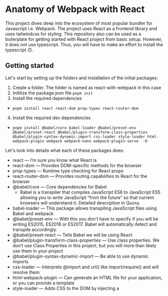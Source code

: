 # Anatomy of Webpack with React
This project dives deep into the ecosystem of most popular bundler for Javascript i.e. Webpack. The project uses React as a frontend library and uses tailwindcss for styling. 
This repository also can be used as a boilerplate for getting started with React project from basic setup. However, it does not use typescript. Thus, you will have to make an effort
to install the typescript 🙃.

## Getting started
Let's start by setting up the folders and installation of the initial packages:

1. Create a folder. The folder is named as react-with-webpack in this case
2. Initilize the package.json file  `pnpm init`
3. Install the required dependencies 
  - `pnpm install react react-dom prop-types react-router-dom`
4. Install the required dev dependencies
  - `pnpm install @babel/core babel-loader @babel/preset-env @babel/preset-react @babel/plugin-transform-class-properties @babel/plugin-syntax-dynamic-import css-loader style-loader html-webpack-plugin webpack webpack-nano webpack-plugin-serve  -D`

  Let's look into details what each of these packages does:
  * react — I’m sure you know what React is
  * react-dom — Provides DOM-specific methods for the browser
  * prop-types — Runtime type checking for React props
  * react-router-dom — Provides routing capabilities to React for the browser
  * @babel/core — Core dependencies for Babel
    - Babel is a transpiler that compiles JavaScript ES6 to JavaScript ES5 allowing you to write JavaScript “from the future” so that current browsers will understand it. Detailed description in Quora.
  * babel-loader — This package allows transpiling JavaScript files using Babel and webpack
  * @babel/preset-env — With this you don’t have to specify if you will be writing ES2015, ES2016 or ES2017. Babel will automatically detect and transpile accordingly.
  * @babel/preset-react — Tells Babel we will be using React
  * @babel/plugin-transform-class-properties — Use class properties. We don’t use Class Properties in this project, but you will more than likely use them in your project
  * @babel/plugin-syntax-dynamic-import — Be able to use dynamic imports
  * css-loader — Interprets @import and url() like import/require() and will resolve them
  * html-webpack-plugin — Can generate an HTML file for your application, or you can provide a template
  * style-loader — Adds CSS to the DOM by injecting a <style> tag
  * webpack — Module bundler
  * webpack-nano — Webpack CLI
  * webpack-plugin-serve — Provides a development server for your application

5. Setting up Babel
 - Create a file in the root of the project, and name it as ***.babelrc***
 - paste this piece of code inside the file
  `
    {
      "presets": [
        "@babel/preset-env",
        "@babel/preset-react"
      ],
      "plugins": [
        "@babel/plugin-syntax-dynamic-import",
        "@bable/plugin-transform-class-properties"
      ]
    }
  `
  This tells Babel to use the presets (plugins) we previously installed. Later when we call babel-loader from Webpack, this is where it will look to know what to do.

6. Setting up Webpack
 - Create a file inside *src* folder named as ***index.js***
 - Create another file in the root of the project, and name it as ***webpack.config.js***
 - paste this piece of code inside the file
  `
    const HtmlWebpackPlugin = require('html-webpack-plugin');
    const { WebpackPluginServe } = require('webpack-plugin-serve');

    const port = process.env.PORT || 3000;

    module.exports = {
      mode: 'development',
      entry: ['./src/index.js', 'webpack-plugin-serve/client'],
      output: {
        filename: 'bundle.[fullhash].js',
      },
      devtool: 'inline-source-map',
      module: {
        rules: [
          {
            test: /\.(js)$/,
            exclude: /node_modules/,
            use: ['babel-loader'],
          },
          {
            test: /\.css$/,
            use: [
              {
                loader: 'style-loader',
                options: {
                  esModule: true,
                },
              },
              {
                loader: 'css-loader',
                options: {
                  esModule: true,
                  modules: {
                    mode: 'local',
                    exportLocalsConvention: 'camelCaseOnly',
                    namedExport: true,
                  },
                },
              },
            ],
          },
        ],
      },
      plugins: [
        new HtmlWebpackPlugin({
          template: 'public/index.html',
          favicon: 'public/favicon.ico',
        }),
        new WebpackPluginServe({
          host: 'localhost',
          port: port,
          historyFallback: true,
          open: true,
          liveReload: false,
          hmr: true,
          static: './dist',
        }),
      ],
      watch: true,
    };
  `

7. Creating the React App
  - Create a 'public' directory move into it and also create an index.html file. 
  - Also, add favicon.ico file here
  - Open the index.html file and copy the following:
    `
      <!DOCTYPE html>
      <html lang="en">

      <head>
        <meta charset="UTF-8">
        <meta name="viewport" content="width=device-width, initial-scale=1.0">
        <meta http-equiv="X-UA-Compatible" content="ie=edge">
        <link async rel="stylesheet" href="//cdn.jsdelivr.net/npm/semantic-ui@2.4.2/dist/semantic.min.css" />
        <title>webpack-for-react</title>
      </head>

      <body>
        <div id="root"></div>
      </body>

      </html>
    `
  - Now, inside your src/index.js file, copy the following:
    `
      import React from 'react';
      import { createRoot } from 'react-dom/client';
      import App from './components/App';

      createRoot(document.getElementById('root')).render(<App />);
    `
  - Create a 'components' folder & create files: App.js, Layout.js, Layout.css, Home.js, DynamicPage.js, NoMatch.js
  - Open App.js and copy the following:
    `
      import React from 'react';
      import { Routes, BrowserRouter as Router, Route } from 'react-router-dom';

      import Home from './Home';
      import DynamicPage from './DynamicPage';
      import NoMatch from './NoMatch';

      const App = () => {
        return (
          <Router>
            <div>
              <Routes>
                <Route exact path="/" element={<Home />} />
                <Route exact path="/dynamic" element={<DynamicPage />} />
                <Route element={<NoMatch />} />
              </Routes>
            </div>
          </Router>
        );
      };

      export default App;
    `
  - Open Layout.css and copy the following:
    `
      .pull-right {
        display: flex;
        justify-content: flex-end;
      }
      .h1 {
        margin-top: 10px !important;
        margin-bottom: 20px !important;
      }
    `
  -  Open Layout.js and copy the following:
    `
      import React from 'react';
      import { Link } from 'react-router-dom';

      import { pullRight, h1 } from './layout.css';

      const Layout = ({ children }) => {
        return (
          <div >
            <Link to="/">
              <h1 as="h1" className={h1}>
                webpack-for-react
              </h1>
            </Link>
            {children}
            <br />
            <p className={pullRight}>
              Made with love by Roshan Pratap Katel
            </p>
          </div>
        );
      };

      export default Layout;
    `
  - Open Home.js and copy the following:
    `
      import React from 'react';
      import { Link } from 'react-router-dom';

      import Layout from './Layout';

      const Home = () => {
        return (
          <div>
            <p>Hello World of React and Webpack!</p>
            <p>
              <Link to="/dynamic">Navigate to Dynamic Page</Link>
            </p>
          </div>
        );
      };

      export default Home;
    `
  - open DynamicPage.js and copy the following:
    `
      import React from 'react';
      import Layout from './Layout';

      const DynamicPage = () => {
        return (
          <Layout>
            <h2>Dynamic Page</h2>
            <p>This page was loaded asynchronously!!!</p>
          </Layout>
        );
      };

      export default DynamicPage;
    `

## Setting up Fast Refresh

- From the root directory run the following command
  `pnpm install @pmmmwh/react-refresh-webpack-plugin react-refresh -D`
  Here, 
  @pmmmwh/react-refresh-webpack-plugin - Webpack plugin to enable 'Fast Refresh'
  @react-refresh - Implements the wiring necessary to integrate Fast Refresh

- Open webpack.config.js and add the following code:

  In the first rule of module:
  `
    rules: [
        // First Rule - We test for files with a .js extension excluding the node_modules directory and use Babel, via 'babel-loader', to 
        // transpile down to vanilla JavaScript (basically, looking for our React files).
        {
          test: /\.(js)$/,
          exclude: /node_modules/,
          use: [
            {
              loader: 'babel-loader',
              options: {
                plugins: [require('react-refresh/babel')].filter(Boolean),
              }
            }
          ]
        },
    ]
  `

  And in the plugin section:
  `
    new ReactRefreshWebpackPlugin({
      overlay: { sockIntegration: 'wps' },
    })
  `

## Code splitting

### By Route
1. Install the react-imported-component and react-delay-render from your terminal
  `pnpm install react-imported-component react-delay-render`

2. Now, create a Loading component inside your components directory and copy the following code:
  `
    import React from 'react';
    import ReactDelayRender from 'react-delay-render';

    const Loading = () => {
      return(
        <p>Loading ...</p>
      )
    }

    export default ReactDelayRender({ delay: 300 })(Loading);
  `

3. Open App.js and modify it as follows:
  `
    import React from 'react';
    import { Routes, BrowserRouter as Router, Route } from 'react-router-dom';
    import importedComponent from 'react-imported-component';

    import Home from './Home';
    import DynamicPage from './DynamicPage';
    import NoMatch from './DynamicPage';
    import Loading from './Loading';
    import '../main.css';

    const AsyncDynamicPage = importedComponent(
      () => import('./DynamicPage'),
      {
        LoadingComponent: Loading
      }
    );
    const AsyncNoMatch = importedComponent(
      () => import('./NoMatch'),
      {
        LoadingComponent: Loading
      }
    );
    
    const App = () => {
      return(
        <Router>
          <div>
            <Routes>
              <Route exact path="/" element={<Home />} />
              <Route exact path="/dynamic" element={<AsyncDynamicPage />} />
              <Route element={<AsyncNoMatch />} />
            </Routes>
          </div>
        </Router>
      )
    }
    export default App;
  `




  